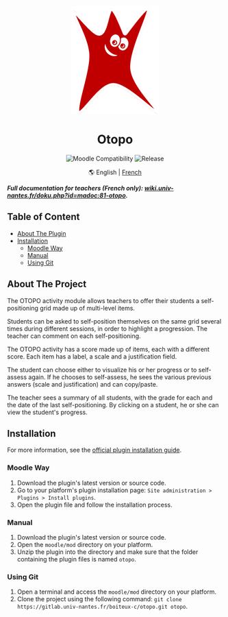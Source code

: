 <div align="center" markdown>

![Mr Otopo](/pix/mr_otopo.png)

# Otopo

![Moodle Compatibility](https://img.shields.io/badge/Moodle_Compatibility-3.9_to_4.4-green)
![Release](https://img.shields.io/gitlab/v/release/boiteux-c%2Fmoodle-mod_otopo?gitlab_url=https%3A%2F%2Fgitlab.univ-nantes.fr%2F&label=Release
)

:earth_americas: English | [French](docs/fr/README.md)

</div>

***Full documentation for teachers (French only): [wiki.univ-nantes.fr/doku.php?id=madoc:81-otopo](https://wiki.univ-nantes.fr/doku.php?id=madoc:81-otopo).***

## Table of Content

- [About The Plugin](#about-the-project)
- [Installation](#installation)
  - [Moodle Way](#moodle-way)
  - [Manual](#manual)
  - [Using Git](#using-git)

## About The Project

The OTOPO activity module allows teachers to offer their students a self-positioning grid made up of multi-level items.

Students can be asked to self-position themselves on the same grid several times during different sessions, in order to highlight a progression. The teacher can comment on each self-positioning. 

The OTOPO activity has a score made up of items, each with a different score. Each item has a label, a scale and a justification field.

The student can choose either to visualize his or her progress or to self-assess again. If he chooses to self-assess, he sees the various previous answers (scale and justification) and can copy/paste.

The teacher sees a summary of all students, with the grade for each and the date of the last self-positioning. By clicking on a student, he or she can view the student's progress.

## Installation

For more information, see the [official plugin installation guide](https://docs.moodle.org/en/Installing_plugins).

### Moodle Way

1. Download the plugin's latest version or source code.
2. Go to your platform's plugin installation page: `Site administration > Plugins > Install plugins`.
3. Open the plugin file and follow the installation process.

### Manual

1. Download the plugin's latest version or source code.
2. Open the `moodle/mod` directory on your platform.
3. Unzip the plugin into the directory and make sure that the folder containing the plugin files is named `otopo`.

### Using Git

1. Open a terminal and access the `moodle/mod` directory on your platform.
2. Clone the project using the following command: `git clone https://gitlab.univ-nantes.fr/boiteux-c/otopo.git otopo`.
